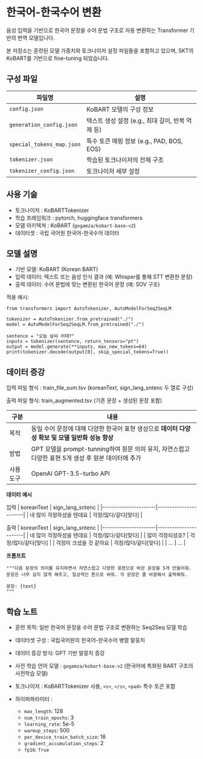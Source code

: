 # 한국어-한국수어 변환 

음성 입력을 기반으로 한국어 문장을 수어 문법 구조로 자동 변환하는 Transformer 기반의 번역 모델입니다. 

본 저장소는 훈련된 모델 가중치와 토크나이저 설정 파일들을 포함하고 있으며, SKT의 KoBART를 기반으로 fine-tuning 되었습니다.

## 구성 파일
| 파일명                       | 설명                          |
| ------------------------- | --------------------------- |
| `config.json`             | KoBART 모델의 구성 정보       |
| `generation_config.json`  | 텍스트 생성 설정 (e.g., 최대 길이, 반복 억제 등)  |
| `special_tokens_map.json` | 특수 토큰 매핑 정보 (e.g., PAD, BOS, EOS)   |
| `tokenizer.json`          | 학습된 토크나이저의 전체 구조            |
| `tokenizer_config.json`   | 토크나이저 세부 설정                 |


## 사용 기술
- 토크나이저 : KoBARTTokenizer
- 학습 프레임워크 : pytorch, huggingface transformers
- 모델 아키텍쳐 : KoBART (`gogamza/kobart-base-v2`)
- 데이터셋 : 국립 국어원 한국어-한국수어 데이터

## 모델 설명
- 기반 모델: KoBART (Korean BART)
- 입력 데이터: 텍스트 또는 음성 인식 결과 (예: Whisper를 통해 STT 변환한 문장)
- 출력 데이터: 수어 문법에 맞는 변환된 한국어 문장 (예: SOV 구조)

적용 예시:
```
from transformers import AutoTokenizer, AutoModelForSeq2SeqLM

tokenizer = AutoTokenizer.from_pretrained("./")
model = AutoModelForSeq2SeqLM.from_pretrained("./")

sentence = "오늘 날씨 어때?"
inputs = tokenizer(sentence, return_tensors="pt")
output = model.generate(**inputs, max_new_tokens=64)
print(tokenizer.decode(output[0], skip_special_tokens=True))
```
## 데이터 증강
입력 파일 형식 : train_file_sum.tsv (koreanText, sign_lang_sntenc 두 열로 구성)


출력 파일 형식: train_augmented.tsv (기존 문장 + 생성된 문장 포함)


| 구분    | 내용                                                     |
| ----- | ------------------------------------------------------ |
| 목적    | 동일 수어 문장에 대해 다양한 한국어 표현 생성으로 **데이터 다양성 확보 및 모델 일반화 성능 향상** |
| 방법    | GPT 모델을 prompt-tunning하여 원문 의미 유지, 자연스럽고 다양한 표현 5개 생성 후 원본 데이터에 추가  | 
| 사용 도구 | OpenAI GPT-3.5-turbo API               |  


**데이터 예시**


입력
| koreanText           | sign_lang_sntenc      |
|----------------------|-----------------------|
| 네 많이 걱정하셨을 텐데요 | 걱정/많다/같다[맞다]    |

출력
| koreanText           | sign_lang_sntenc      |
|----------------------|-----------------------|
| 네 많이 걱정하셨을 텐데요 | 걱정/많다/같다[맞다]    |
| 많이 걱정되셨죠?       | 걱정/많다/같다[맞다]    |
| 걱정이 크셨을 것 같아요  | 걱정/많다/같다[맞다]    |
| ...                  | ...                   |


**프롬프트**
```
"""다음 문장의 의미를 유지하면서 자연스럽고 다양한 표현으로 바꾼 문장을 5개 만들어줘. 문장은 너무 길지 않게 해주고, 일상적인 톤으로 써줘. 각 문장은 줄 바꿈해서 출력해줘.

문장: {text}
"""
```

## 학습 노트
- 훈련 목적: 일반 한국어 문장을 수어 문법 구조로 변환하는 Seq2Seq 모델 학습
- 데이터셋 구성 : 국립국어원의 한국어-한국수어 병렬 말뭉치
- 데이터 증강 방식: GPT 기반 말뭉치 증강

- 사전 학습 언어 모델 : `gogamza/kobart-base-v2` (한국어에 특화된 BART 구조의 사전학습 모델)
- 토크나이저 : KoBARTTokenizer 사용, `<s>`, `</s>`, `<pad>` 특수 토큰 포함
- 하이퍼파라미터 : 
  - `max_length`: 128
  - `num_train_epochs`: 3
  - `learning_rate`: 5e-5
  - `warmup_steps`: 500
  - `per_device_train_batch_size`: 16
  - `gradient_accumulation_steps`: 2
  - `fp16`: `True`
